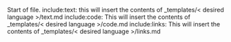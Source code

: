 Start of file.
include:text:
this will insert the contents of _templates/< desired language >/text.md
include:code:
This will insert the contents of _templates/< desired language >/code.md
include:links:
This will insert the contents of _templates/< desired language >/links.md
